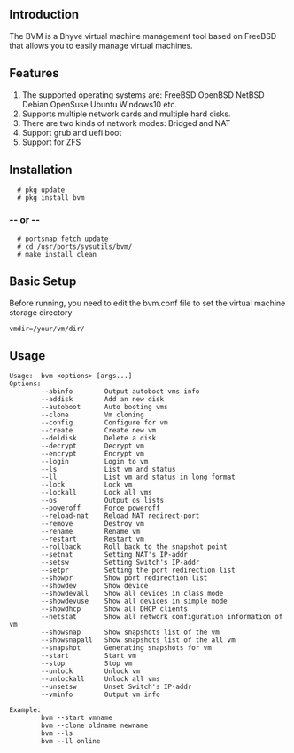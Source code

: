 ## Introduction
The BVM is a Bhyve virtual machine management tool based on FreeBSD that allows you to easily manage virtual machines.

## Features
1. The supported operating systems are: FreeBSD OpenBSD NetBSD Debian OpenSuse Ubuntu Windows10 etc.
2. Supports multiple network cards and multiple hard disks.
3. There are two kinds of network modes: Bridged and NAT
4. Support grub and uefi boot
5. Support for ZFS

## Installation
```
  # pkg update
  # pkg install bvm
```
### -- or --
```
  # portsnap fetch update
  # cd /usr/ports/sysutils/bvm/
  # make install clean
```

## Basic Setup
Before running, you need to edit the bvm.conf file to set the virtual machine storage directory
```
vmdir=/your/vm/dir/
```

## Usage
```
Usage:  bvm <options> [args...]
Options:
        --abinfo        Output autoboot vms info
        --addisk        Add an new disk
        --autoboot      Auto booting vms
        --clone         Vm cloning
        --config        Configure for vm
        --create        Create new vm
        --deldisk       Delete a disk
        --decrypt       Decrypt vm
        --encrypt       Encrypt vm
        --login         Login to vm
        --ls            List vm and status
        --ll            List vm and status in long format
        --lock          Lock vm
        --lockall       Lock all vms
        --os            Output os lists
        --poweroff      Force poweroff
        --reload-nat    Reload NAT redirect-port
        --remove        Destroy vm
        --rename        Rename vm
        --restart       Restart vm
        --rollback      Roll back to the snapshot point
        --setnat        Setting NAT's IP-addr
        --setsw         Setting Switch's IP-addr
        --setpr         Setting the port redirection list
        --showpr        Show port redirection list
        --showdev       Show device
        --showdevall    Show all devices in class mode
        --showdevuse    Show all devices in simple mode
        --showdhcp      Show all DHCP clients
        --netstat       Show all network configuration information of vm
        --showsnap      Show snapshots list of the vm
        --showsnapall   Show snapshots list of the all vm
        --snapshot      Generating snapshots for vm
        --start         Start vm
        --stop          Stop vm
        --unlock        Unlock vm
        --unlockall     Unlock all vms
        --unsetsw       Unset Switch's IP-addr
        --vminfo        Output vm info

Example:
        bvm --start vmname
        bvm --clone oldname newname
        bvm --ls
        bvm --ll online
```

